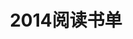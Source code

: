 ---
layout: book
title: 2014阅读书单
category: 读书
keywords: 阅读,书单,2014
books: 
    - title: 爆发：大数据时代预见未来的新思维
      status: 已读
      author: 艾伯特-拉斯洛·巴拉巴西 
      publisher: 中国人民大学出版社
      language: 中文
      link: http://book.douban.com/subject/3066477/
      cover: /public/upload/book/bfdsj.jpg
      description: 当今社会，不懂点大数据的知识还怎么混，不过这本书不太适合做导论，而且作者的预测度结论也不甚苟同。
    - title: 中国式管理
      status: 已读
      author: 曾仕强 
      publisher: 广东经济出版社
      language: 中文
      link: http://book.douban.com/subject/3066477/
      cover: /public/upload/book/zgsgl.jpg
      description: 虽然有不少人吐槽，但是个人认为其中的思维模式还是很值得反思的！
    - title: 三体Ⅱ：黑暗森林
      status: 在读
      author: 刘慈欣 
      publisher: 重庆出版社
      language: 中文
      link: http://book.douban.com/subject/3066477/
      cover: /public/upload/book/st2.jpg
      description: 写的很好的一部科幻小说，读完后不仅对作者的奇妙构思所震撼，同时也引发了对外星世界的重新思考!
    - title: 三体Ⅰ：地球往事
      status: 已读
      author: 刘慈欣 
      publisher: 重庆出版社
      language: 中文
      link: http://book.douban.com/subject/2567698/
      cover: /public/upload/book/st1.jpg
      description: 写的很好的一部科幻小说，读完后不仅对作者的奇妙构思所震撼，同时也引发了对外星世界的重新思考!
    - title: 暗时间
      status: 在读
      author: 刘未鹏 
      publisher: 电子工业出版社
      language: 中文
      link: http://book.douban.com/subject/6709809/
      cover: /public/upload/book/asj.jpg
      description:
    - title: 追风筝的人
      status: 已读
      author: Khaled Hosseini
      publisher: 上海人民出版社
      language: 中文
      link: http://book.douban.com/subject/1770782/
      cover: /public/upload/book/zfzdr.jpg
      description: 很火的一本书了，相信每个人的心中都有一个哈桑！
---